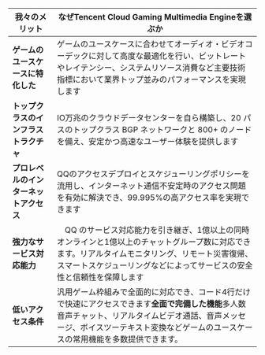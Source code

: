 | 我々のメリット |なぜTencent Cloud Gaming Multimedia Engineを選ぶか |
| ---- |---- |
| **ゲームのユースケースに特化した** | ゲームのユースケースに合わせてオーディオ・ビデオコーデックに対して高度な最適化を行い、ビットレートやレイテンシー、システムリソース消費など主要技術指標において業界トップ並みのパフォーマンスを実現します |
| **トップクラスのインフラストラクチャ** | IO万兆のクラウドデータセンターを自ら構築し、20 パスのトップクラス BGP ネットワークと 800+ のノードを備え、安定かつ高速なユーザー体験を提供します |
| **プロレベルのインターネットアクセス** |QQのアクセスデプロイとスケジューリングポリシーを流用し、インターネット通信不安定時のアクセス問題を有効に解決でき、99.995%の高アクセス率を実現できます　|
|**強力なサービス対応能力**|　QQ のサービス対応能力を引き継ぎ、1億以上の同時オンラインと1億以上のチャットグループ数に対応できます。リアルタイムモニタリング、リモート災害復帰、スマートスケジューリングなどによってサービスの安全性と信頼性を保障します　|
|**低いアクセス条件**　|汎用ゲーム枠組みで全面的に対応でき、コード4行だけで快速にアクセスできます**全面で完備した機能**多人数音声チャット、リアルタイムビデオ通話、音声メッセージ、ボイスツーテキスト変換などゲームのユースケースの常用機能を多数提供できます。　|

